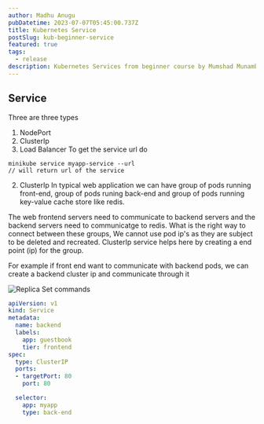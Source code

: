 ```yaml
---
author: Madhu Anugu
pubDatetime: 2023-07-07T05:45:00.737Z
title: Kubernetes Service
postSlug: kub-beginner-service
featured: true
tags:
  - release
description: Kubernetes Services from beginner course by Mumshad Munambeth
---
```

## Service

Three are three types
1. NodePort
2. ClusterIp
3. Load Balancer
To get the service url do
```
minikube service myapp-service --url
// will return url of the service
```

2. ClusterIp
In typical web application we can have group of pods running front-end, group of pods runing back-end and group of pods running key-value cache store like redis.

The web frontend servers need to communicate to backend servers and the backend servers
need to communicatge to redis. What is the right way to connect between these groups, We cannot use pod ip's as they are subject to be deleted and recreated. ClusterIp service
helps here by creating a end point (ip) for the group.

For example if front end want to communicate with backend pods, we can create a backend cluster ip and communicate through it


![Replica Set commands](/images/clusterIp.png)



```yaml
apiVersion: v1
kind: Service
metadata:
  name: backend
  labels:
    app: guestbook
    tier: frontend
spec:
  type: ClusterIP
  ports:
  - targetPort: 80
    port: 80

  selector:
    app: myapp
    type: back-end

```






